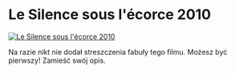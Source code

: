 Le Silence sous l'écorce 2010 
=============
[![Le Silence sous l'écorce 2010 ](http://vidos.pl/images/player.gif)](http://vidos.pl/le-silence-sous-l-corce-2010)

 Na razie nikt nie dodał streszczenia fabuły tego filmu. Możesz być pierwszy! Zamieść swój opis.
